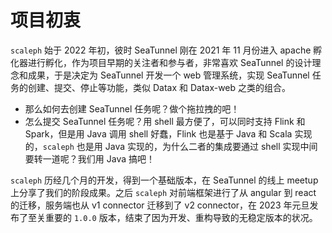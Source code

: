 # 项目初衷

`scaleph` 始于 2022 年初，彼时 SeaTunnel 刚在 2021 年 11 月份进入 apache 孵化器进行孵化，作为项目早期的关注者和参与者，非常喜欢 SeaTunnel 的设计理念和成果，于是决定为 SeaTunnel 开发一个 web 管理系统，实现 SeaTunnel 任务的创建、提交、停止等功能，类似 Datax 和 Datax-web 之类的组合。

- 那么如何去创建 SeaTunnel 任务呢？做个拖拉拽的吧！
- 怎么提交 SeaTunnel 任务呢？用 shell 最方便了，可以同时支持 Flink 和 Spark，但是用 Java 调用 shell 好蠢，Flink 也是基于 Java 和 Scala 实现的，`scaleph` 也是用 Java 实现的，为什么二者的集成要通过 shell 实现中间要转一道呢？我们用 Java 搞吧！

`scaleph` 历经几个月的开发，得到一个基础版本，在 SeaTunnel 的线上 meetup 上分享了我们的阶段成果。之后 `scaleph` 对前端框架进行了从 angular 到 react 的迁移，服务端也从 v1 connector 迁移到了 v2 connector，在 2023 年元旦发布了至关重要的 `1.0.0` 版本，结束了因为开发、重构导致的无稳定版本的状况。
